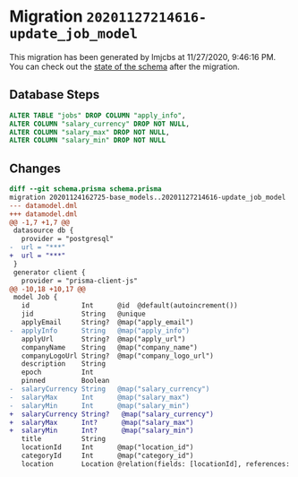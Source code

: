 # Migration `20201127214616-update_job_model`

This migration has been generated by lmjcbs at 11/27/2020, 9:46:16 PM.
You can check out the [state of the schema](./schema.prisma) after the migration.

## Database Steps

```sql
ALTER TABLE "jobs" DROP COLUMN "apply_info",
ALTER COLUMN "salary_currency" DROP NOT NULL,
ALTER COLUMN "salary_max" DROP NOT NULL,
ALTER COLUMN "salary_min" DROP NOT NULL
```

## Changes

```diff
diff --git schema.prisma schema.prisma
migration 20201124162725-base_models..20201127214616-update_job_model
--- datamodel.dml
+++ datamodel.dml
@@ -1,7 +1,7 @@
 datasource db {
   provider = "postgresql"
-  url = "***"
+  url = "***"
 }
 generator client {
   provider = "prisma-client-js"
@@ -10,18 +10,17 @@
 model Job {
   id             Int      @id  @default(autoincrement())
   jid            String   @unique
   applyEmail     String?  @map("apply_email")
-  applyInfo      String   @map("apply_info")
   applyUrl       String?  @map("apply_url")
   companyName    String   @map("company_name")
   companyLogoUrl String?  @map("company_logo_url")
   description    String
   epoch          Int
   pinned         Boolean
-  salaryCurrency String   @map("salary_currency")
-  salaryMax      Int      @map("salary_max")
-  salaryMin      Int      @map("salary_min")
+  salaryCurrency String?   @map("salary_currency")
+  salaryMax      Int?      @map("salary_max")
+  salaryMin      Int?      @map("salary_min")
   title          String
   locationId     Int      @map("location_id")
   categoryId     Int      @map("category_id")
   location       Location @relation(fields: [locationId], references: [id])
```


